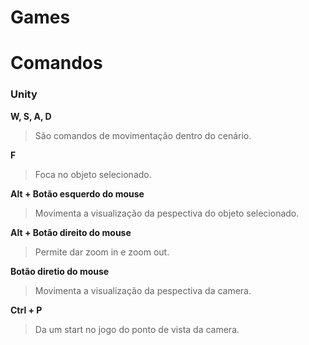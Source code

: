 # Games

# Comandos

### Unity

**W, S, A, D**
> São comandos de movimentação dentro do cenário.

**F**
> Foca no objeto selecionado.

**Alt + Botão esquerdo do mouse**
> Movimenta a visualização da pespectiva do objeto selecionado.

**Alt + Botão direito do mouse**
> Permite dar zoom in e zoom out.

**Botão diretio do mouse**
> Movimenta a visualização da pespectiva da camera.

**Ctrl + P**
> Da um start no jogo do ponto de vista da camera.
